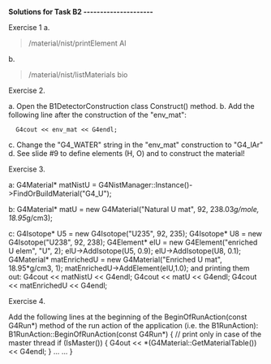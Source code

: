 **Solutions for Task B2
---------------------**


Exercise 1
a.

  > /material/nist/printElement Al 

b.

  > /material/nist/listMaterials bio

Exercise 2.

a. Open the B1DetectorConstruction class Construct() method.
b. Add the following line after the construction of the "env_mat":

      G4cout << env_mat << G4endl; 

c. Change the "G4_WATER" string in the "env_mat" construction to "G4_lAr"
d. See slide #9 to define elements (H, O) and to construct the material!

Exercise 3.

a:
   G4Material* matNistU = G4NistManager::Instance()->FindOrBuildMaterial("G4_U");  

b:
   G4Material* matU = new G4Material("Natural U mat", 92, 238.03*g/mole, 18.95*g/cm3);

c:
   G4Isotope* U5 = new G4Isotope("U235", 92, 235);
   G4Isotope* U8 = new G4Isotope("U238", 92, 238);
   G4Element* elU = new G4Element("enriched U elem", "U", 2);
   elU->AddIsotope(U5, 0.9);
   elU->AddIsotope(U8, 0.1);
   G4Material* matEnrichedU = new G4Material("Enriched U mat", 18.95*g/cm3, 1);
   matEnrichedU->AddElement(elU,1.0); 
and printing them out:
   G4cout << matNistU     << G4endl;
   G4cout << matU         << G4endl;
   G4cout << matEnrichedU << G4endl;   

Exercise 4.

Add the following lines at the beginning of the BeginOfRunAction(const G4Run*)
method of the run action of the application (i.e. the B1RunAction):
     B1RunAction::BeginOfRunAction(const G4Run*) {
        // print only in case of the master thread 
        if (IsMaster()) {
           G4out << *(G4Material::GetMaterialTable()) << G4endl;
        }
        ...
        ...
     }
